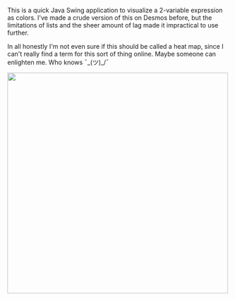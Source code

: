 This is a quick Java Swing application to visualize a 2-variable expression as colors. I've made a crude version of this
on Desmos before, but the limitations of lists and the sheer amount of lag made it impractical to use further.

In all honestly I'm not even sure if this should be called a heat map, since I can't really find a term for this sort of thing online. Maybe someone
can enlighten me. Who knows ¯\_(ツ)_/¯

<img src="https://i.imgur.com/56yAhTm.gif" width="500" height="500"/>
